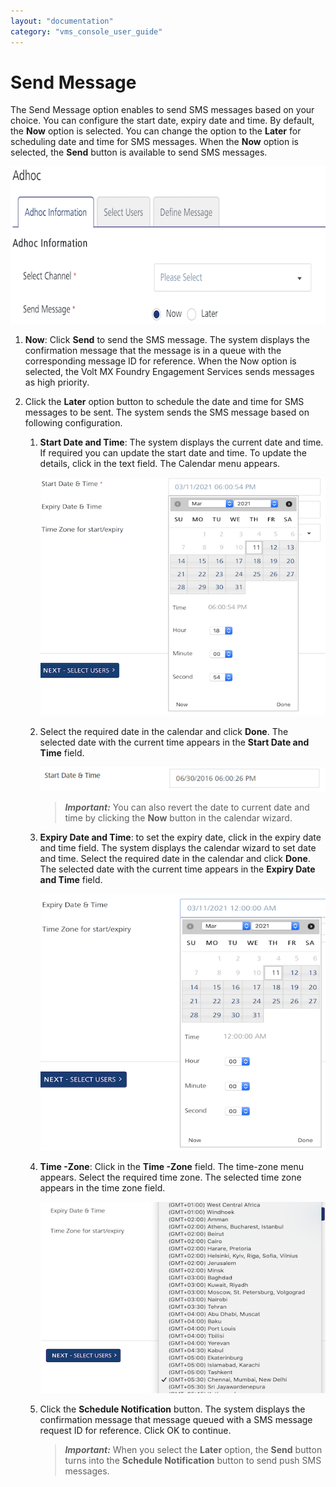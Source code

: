 ```yaml
---
layout: "documentation"
category: "vms_console_user_guide"
---
```

                           


Send Message
============

The Send Message option enables to send SMS messages based on your choice. You can configure the start date, expiry date and time. By default, the **Now** option is selected. You can change the option to the **Later** for scheduling date and time for SMS messages. When the **Now** option is selected, the **Send** button is available to send SMS messages.

![](../Resources/Images/Engagement/Adhoc/Email_Message/setstartandexpirytime.png)

1.  **Now**: Click **Send** to send the SMS message. The system displays the confirmation message that the message is in a queue with the corresponding message ID for reference. When the Now option is selected, the Volt MX Foundry Engagement Services sends messages as high priority.

1.  Click the **Later** option button to schedule the date and time for SMS messages to be sent. The system sends the SMS message based on following configuration.
    1.  **Start Date and Time**: The system displays the current date and time. If required you can update the start date and time. To update the details, click in the text field. The Calendar menu appears.
        
        ![](../Resources/Images/Engagement/Adhoc/Push_Message/startdattime1_556x474.png)
        
    2.  Select the required date in the calendar and click **Done**. The selected date with the current time appears in the **Start Date and Time** field.
        
        ![](../Resources/Images/Engagement/Adhoc/Push_Message/setcalendar_560x48.png)
        
        > **_Important:_** You can also revert the date to current date and time by clicking the **Now** button in the calendar wizard.
        
    3.  **Expiry Date and Time**: to set the expiry date, click in the expiry date and time field. The system displays the calendar wizard to set date and time. Select the required date in the calendar and click **Done**. The selected date with the current time appears in the **Expiry Date and Time** field.
        
        ![](../Resources/Images/Engagement/Adhoc/Push_Message/expirydattim_557x502.png)
        
    4.  **Time -Zone**: Click in the **Time -Zone** field. The time-zone menu appears. Select the required time zone. The selected time zone appears in the time zone field.
        
        ![](../Resources/Images/Engagement/Adhoc/Push_Message/timezone_562x377.png)
        
    5.  Click the **Schedule Notification** button. The system displays the confirmation message that message queued with a SMS message request ID for reference. Click OK to continue.
        
        > **_Important:_** When you select the **Later** option, the **Send** button turns into the **Schedule Notification** button to send push SMS messages.
